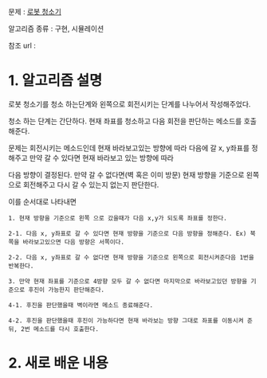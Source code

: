 문제 : [로봇 청소기](https://www.acmicpc.net/problem/14503)

알고리즘 종류 : 구현, 시뮬레이션

참조 url : 

# 1. 알고리즘 설명

로봇 청소기를 청소 하는단계와 왼쪽으로 회전시키는 단계를 나누어서 작성해주었다.

청소 하는 단계는 간단하다. 현재 좌표를 청소하고 다음 회전을 판단하는 메소드를 호출해준다.

문제는 회전시키는 메소드인데 현재 바라보고있는 방향에 따라 다음에 갈 x, y좌표를 정해주고 만약 갈 수 있다면 현재 바라보고 있는 방향에 따라

다음 방향이 결정된다. 만약 갈 수 없다면(벽 혹은 이미 방문) 현재 방향을 기준으로 왼쪽으로 회전해주고 다시 갈 수 있는지 없는지 판단한다.

이를 순서대로 나타내면

    1. 현재 방향을 기준으로 왼쪽 으로 갔을때가 다음 x,y가 되도록 좌표를 정한다.
    
    2-1. 다음 x, y좌표로 갈 수 있다면 현재 방향을 기준으로 다음 방향을 정해준다. Ex) 북쪽을 바라보고있으면 다음 방향은 서쪽이다.
    
    2-2. 다음 x, y좌표로 갈 수 없다면 현재 방향을 기준으로 왼쪽으로 회전시켜준다음 1번을 반복한다.
    
    3. 만약 현재 좌표를 기준으로 4방향 모두 갈 수 없다면 마지막으로 바라보고있던 방향을 기준으로 후진이 가능한지 판단해준다.
    
    4-1. 후진을 판단했을때 벽이라면 메소드 종료해준다.

    4-2. 후진을 판단했을때 후진이 가능하다면 현재 바라보는 방향 그대로 좌표를 이동시켜 준 뒤, 2번 메소드를 다시 호출한다.

# 2. 새로 배운 내용
